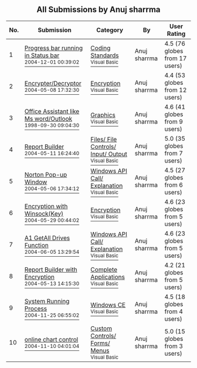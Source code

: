 ﻿<div align="center">

## All Submissions by Anuj sharrma

</div>

No.  | Submission | Category | By   | User Rating
---- | ---------- | -------- | ---- | -----------
1 | [Progress bar running in Status bar<br /><sup>2004-12-01 00:39:02</sup>](https://github.com/Planet-Source-Code/anuj-sharrma-progress-bar-running-in-status-bar__1-57480) | [Coding Standards<br /><sup>Visual Basic</sup>](../ByCategory/coding-standards__1-43.md) | Anuj sharrma | 4.5 (76 globes from 17 users)
2 | [Encrypter/Decryptor<br /><sup>2004-05-08 17:32:30</sup>](https://github.com/Planet-Source-Code/anuj-sharrma-encrypter-decryptor__1-53651) | [Encryption<br /><sup>Visual Basic</sup>](../ByCategory/encryption__1-48.md) | Anuj sharrma | 4.4 (53 globes from 12 users)
3 | [Office Assistant like Ms word/Outlook<br /><sup>1998-09-30 09:04:30</sup>](https://github.com/Planet-Source-Code/anuj-sharrma-office-assistant-like-ms-word-outlook__1-57292) | [Graphics<br /><sup>Visual Basic</sup>](../ByCategory/graphics__1-46.md) | Anuj sharrma | 4.6 (41 globes from 9 users)
4 | [Report Builder<br /><sup>2004-05-11 16:24:40</sup>](https://github.com/Planet-Source-Code/anuj-sharrma-report-builder__1-53743) | [Files/ File Controls/ Input/ Output<br /><sup>Visual Basic</sup>](../ByCategory/files-file-controls-input-output__1-3.md) | Anuj sharrma | 5.0 (35 globes from 7 users)
5 | [Norton Pop\-up Window<br /><sup>2004-05-06 17:34:12</sup>](https://github.com/Planet-Source-Code/anuj-sharrma-norton-pop-up-window__1-53610) | [Windows API Call/ Explanation<br /><sup>Visual Basic</sup>](../ByCategory/windows-api-call-explanation__1-39.md) | Anuj sharrma | 4.5 (27 globes from 6 users)
6 | [Encryption with Winsock\(Key\)<br /><sup>2004-05-29 00:44:02</sup>](https://github.com/Planet-Source-Code/anuj-sharrma-encryption-with-winsock-key__1-54078) | [Encryption<br /><sup>Visual Basic</sup>](../ByCategory/encryption__1-48.md) | Anuj sharrma | 4.6 (23 globes from 5 users)
7 | [A1 GetAll Drives Function<br /><sup>2004-06-05 13:29:54</sup>](https://github.com/Planet-Source-Code/anuj-sharrma-a1-getall-drives-function__1-54293) | [Windows API Call/ Explanation<br /><sup>Visual Basic</sup>](../ByCategory/windows-api-call-explanation__1-39.md) | Anuj sharrma | 4.6 (23 globes from 5 users)
8 | [Report Builder with Encryption<br /><sup>2004-05-13 14:15:30</sup>](https://github.com/Planet-Source-Code/anuj-sharrma-report-builder-with-encryption__1-53919) | [Complete Applications<br /><sup>Visual Basic</sup>](../ByCategory/complete-applications__1-27.md) | Anuj sharrma | 4.2 (21 globes from 5 users)
9 | [System Running Process<br /><sup>2004-11-25 06:55:02</sup>](https://github.com/Planet-Source-Code/anuj-sharrma-system-running-process__1-57414) | [Windows CE<br /><sup>Visual Basic</sup>](../ByCategory/windows-ce__1-41.md) | Anuj sharrma | 4.5 (18 globes from 4 users)
10 | [online chart control<br /><sup>2004-11-10 04:01:04</sup>](https://github.com/Planet-Source-Code/anuj-sharrma-online-chart-control__1-57180) | [Custom Controls/ Forms/  Menus<br /><sup>Visual Basic</sup>](../ByCategory/custom-controls-forms-menus__1-4.md) | Anuj sharrma | 5.0 (15 globes from 3 users)
